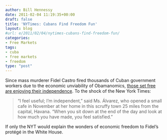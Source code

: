 ```yaml
---
author: Bill Hennessy
date: 2011-02-04 11:19:35+00:00
draft: false
title: 'NYTimes: Cubans Find Freedom Fun'
layout: blog
#url: e/2011/02/04/nytimes-cubans-find-freedom-fun/
categories:
- Free Markets
tags:
- cuba
- free markets
- freedom
type: "post"
---
```


Since mass murderer Fidel Castro fired thousands of Cuban government workers due to the economic unviability of Obamanomics, [those set free are enjoying their independence](https://www.nytimes.com/2011/02/04/world/americas/04cuba.html?_r=1&hp). To the shock of the New York Times:

 

>   
> 
> “I feel useful; I’m independent,” said Ms. Álvarez, who opened a small cafe in November at her home in this scruffy town 25 miles from the capital, Havana. “When you sit down at the end of the day and look at how much you have made, you feel satisfied.”
> 
> 

 

If only the NYT would explain the wonders of economic freedom to Fidel’s protégé in the White House. 
